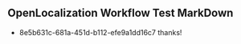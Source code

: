 ## OpenLocalization Workflow Test MarkDown
* 8e5b631c-681a-451d-b112-efe9a1dd16c7 thanks!

<!--HONumber=12月16_HO3-->



